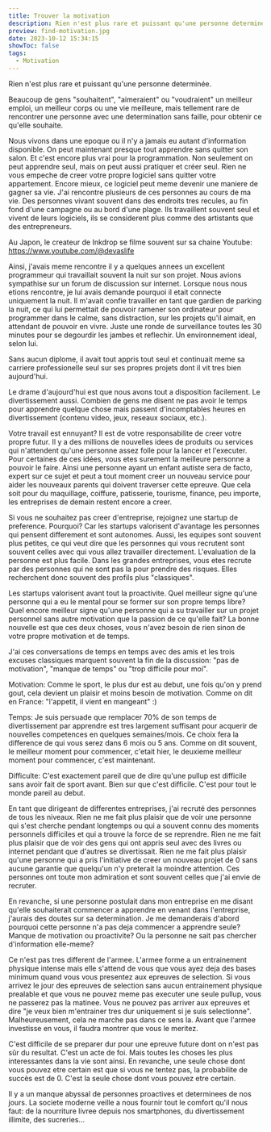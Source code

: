 ```yaml
---
title: Trouver la motivation
description: Rien n'est plus rare et puissant qu'une personne determinée.
preview: find-motivation.jpg
date: 2023-10-12 15:34:15
showToc: false
tags:
  - Motivation
---
```


Rien n'est plus rare et puissant qu'une personne determinée.

Beaucoup de gens "souhaitent", "aimeraient" ou "voudraient" un meilleur emploi, un meilleur corps ou une vie meilleure, mais tellement rare de rencontrer une personne avec une determination sans faille, pour obtenir ce qu'elle souhaite.

Nous vivons dans une epoque ou il n'y a jamais eu autant d'information disponible. On peut maintenant presque tout apprendre sans quitter son salon. Et c'est encore plus vrai pour la programmation. Non seulement on peut apprendre seul, mais on peut aussi pratiquer et créer seul. Rien ne vous empeche de creer votre propre logiciel sans quitter votre appartement. Encore mieux, ce logiciel peut meme devenir une maniere de gagner sa vie. J'ai rencontre plusieurs de ces personnes au cours de ma vie. Des personnes vivant souvent dans des endroits tres recules, au fin fond d'une campagne ou au bord d'une plage. Ils travaillent souvent seul et vivent de leurs logiciels, ils se considerent plus comme des artistants que des entrepreneurs.

Au Japon, le createur de Inkdrop se filme souvent sur sa chaine Youtube: https://www.youtube.com/@devaslife 

Ainsi, j'avais meme rencontre il y a quelques annees un excellent programmeur qui travaillait souvent la nuit sur son projet. Nous  avions sympathise sur un forum de discussion sur internet. Lorsque nous nous etions rencontre, je lui avais demande pourquoi il etait connecte uniquement la nuit. Il m'avait confie travailler en tant que gardien de parking la nuit, ce qui lui permettait de pouvoir ramener son ordinateur pour programmer dans le calme, sans distraction, sur les projets qu'il aimait, en attendant de pouvoir en vivre. Juste une ronde de surveillance toutes les 30 minutes pour se degourdir les jambes et reflechir. Un environnement ideal, selon lui.

Sans aucun diplome, il avait tout appris tout seul et continuait meme sa carriere professionelle seul sur ses propres projets dont il vit tres bien aujourd'hui.

Le drame d'aujourd'hui est que nous avons tout a disposition facilement. Le divertissement aussi. Combien de gens me disent ne pas avoir le temps pour apprendre quelque chose mais passent d'incomptables heures en divertissement (contenu video, jeux, reseaux sociaux, etc.).

Votre travail est ennuyant? Il est de votre responsabilite de creer votre propre futur. Il y a des millions de nouvelles idees de produits ou services qui n'attendent qu'une personne assez folle pour la lancer et l'executer. Pour certaines de ces idées, vous etes surement la meilleure personne a pouvoir le faire. Ainsi une personne ayant un enfant autiste sera de facto, expert sur ce sujet et peut a tout moment creer un nouveau service pour aider les nouveaux parents qui doivent traverser cette epreuve. Que cela soit pour du maquillage, coiffure, patisserie, tourisme, finance, peu importe, les entreprises de demain restent encore a creer.

Si vous ne souhaitez pas creer d'entreprise, rejoignez une startup de preference. Pourquoi? Car les startups valorisent d'avantage les personnes qui pensent differement et sont autonomes. Aussi, les equipes sont souvent plus petites, ce qui veut dire que les personnes qui vous recrutent sont souvent celles avec qui vous allez travailler directement. L'evaluation de la personne est plus facile. Dans les grandes entreprises, vous etes recrute par des personnes qui ne sont pas la pour prendre des risques. Elles recherchent donc souvent des profils plus "classiques".

Les startups valorisent avant tout la proactivite. Quel meilleur signe qu'une personne qui a eu le mental pour se former sur son propre temps libre? Quel encore meilleur signe qu'une personne qui a su travailler sur un projet personnel sans autre motivation que la passion de ce qu'elle fait? La bonne nouvelle est que ces deux choses, vous n'avez besoin de rien sinon de votre propre motivation et de temps.

J'ai ces conversations de temps en temps avec des amis et les trois excuses classiques marquent souvent la fin de la discussion: "pas de motivation", "manque de temps" ou "trop difficile pour moi".

Motivation: Comme le sport, le plus dur est au debut, une fois qu'on y prend gout, cela devient un plaisir et moins besoin de motivation. Comme on dit en France: "l'appetit, il vient en mangeant" :)

Temps: Je suis persuade que remplacer 70% de son temps de divertissement par apprendre est tres largement suffisant pour acquerir de nouvelles competences en quelques semaines/mois. Ce choix fera la difference de qui vous serez dans 6 mois ou 5 ans. Comme on dit souvent, le meilleur moment pour commencer, c'etait hier, le deuxieme meilleur moment pour commencer, c'est maintenant.

Difficulte: C'est exactement pareil que de dire qu'une pullup est difficile sans avoir fait de sport avant. Bien sur que c'est difficile. C'est pour tout le monde pareil au debut. 

En tant que dirigeant de differentes entreprises, j'ai recruté des personnes de tous les niveaux. Rien ne me fait plus plaisir que de voir une personne qui s'est cherche pendant longtemps ou qui a souvent connu des moments personnels difficiles et qui a trouve la force de se reprendre. Rien ne me fait plus plaisir que de voir des gens qui ont appris seul avec des livres ou internet pendant que d'autres se divertissait. Rien ne me fait plus plaisir qu'une personne qui a pris l'initiative de creer un nouveau projet de 0 sans aucune garantie que quelqu'un n'y preterait la moindre attention. Ces personnes ont toute mon admiration et sont souvent celles que j'ai envie de recruter.

En revanche, si une personne postulait dans mon entreprise en me disant qu'elle souhaiterait commencer a apprendre en venant dans l'entreprise, j'aurais des doutes sur sa determination. Je me demanderais d'abord pourquoi cette personne n'a pas deja commencer a apprendre seule? Manque de motivation ou proactivite? Ou la personne ne sait pas chercher d'information elle-meme?

Ce n'est pas tres different de l'armee. L'armee forme a un entrainement physique intense mais elle s'attend de vous que vous ayez deja des bases minimum quand vous vous presentez aux epreuves de selection. Si vous arrivez le jour des epreuves de selection sans aucun entrainement physique prealable et que vous ne pouvez meme pas executer une seule pullup, vous ne passerez pas la matinee. Vous ne pouvez pas arriver aux epreuves et dire "je veux bien m'entrainer tres dur uniquement si je suis selectionne". Malheureusement, cela ne marche pas dans ce sens la. Avant que l'armee investisse en vous, il faudra montrer que vous le meritez.

C'est difficile de se preparer dur pour une epreuve future dont on n'est pas sûr du resultat. C'est un acte de foi. Mais toutes les choses les plus interessantes dans la vie sont ainsi. En revanche, une seule chose dont vous pouvez etre certain est que si vous ne tentez pas, la probabilite de succès est de 0. C'est la seule chose dont vous pouvez etre certain.

Il y a un manque abyssal de personnes proactives et determinees de nos jours. La societe moderne veille a nous fournir tout le comfort qu'il nous faut: de la nourriture livree depuis nos smartphones, du divertissement illimite, des sucreries... 
